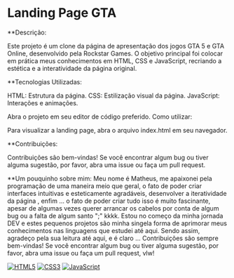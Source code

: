 # Landing Page GTA

**Descrição:

Este projeto é um clone da página de apresentação dos jogos GTA 5 e GTA Online, desenvolvido pela Rockstar Games. O objetivo principal foi colocar em prática meus conhecimentos em HTML, CSS e JavaScript, recriando a estética e a interatividade da página original.

**Tecnologias Utilizadas:

HTML: Estrutura da página.
CSS: Estilização visual da página.
JavaScript: Interações e animações. 

Abra o projeto em seu editor de código preferido.
Como utilizar:

Para visualizar a landing page, abra o arquivo index.html em seu navegador.

**Contribuições:

Contribuições são bem-vindas! Se você encontrar algum bug ou tiver alguma sugestão, por favor, abra uma issue ou faça um pull request.

**Um pouquinho sobre mim:
Meu nome é Matheus, me apaixonei pela programação de uma maneira meio que geral, o fato de poder criar interfaces intuitivas e esteticamente agradáveis, desenvolver a iteratividade da página , enfim ... o fato de poder criar tudo isso é muito fascinante, apesar de algumas vezes querer arrancar os cabelos por conta de algum bug ou a falta de algum santo ";" kkkk. Estou no começo da minha jornada DEV e estes pequenos projetos são minha singela forma de aprimorar meus conhecimentos nas linguagens que estudei até aqui. 
Sendo assim, agradeço pela sua leitura até aqui, e é claro ... 
Contribuições são sempre bem-vindas! Se você encontrar algum bug ou tiver alguma sugestão, por favor, abra uma issue ou faça um pull request, vlw!

[![HTML5](https://img.shields.io/badge/html5-%23E34F26B.svg?style=for-the-badge&logo=html5&logoColor=black)](https://developer.mozilla.org/en-US/docs/Web/HTML)
[![CSS3](https://img.shields.io/badge/css3-%231572B6.svg?style=for-the-badge&logo=css3&logoColor=black)](https://developer.mozilla.org/en-US/docs/Web/CSS)
[![JavaScript](https://img.shields.io/badge/javascript-%23323330.svg?style=for-the-badge&logo=javascript&logoColor=F7DF1E)](https://developer.mozilla.org/en-US/docs/Web/JavaScript)